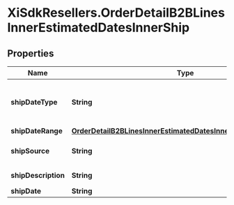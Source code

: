 # XiSdkResellers.OrderDetailB2BLinesInnerEstimatedDatesInnerShip

## Properties

Name | Type | Description | Notes
------------ | ------------- | ------------- | -------------
**shipDateType** | **String** | Date type. Example Single or multiple dates. | [optional] 
**shipDateRange** | [**OrderDetailB2BLinesInnerEstimatedDatesInnerShipShipDateRange**](OrderDetailB2BLinesInnerEstimatedDatesInnerShipShipDateRange.md) |  | [optional] 
**shipSource** | **String** | Source of the shipment. | [optional] 
**shipDescription** | **String** | Shipment description. | [optional] 
**shipDate** | **String** | Ship date. | [optional] 


